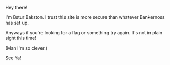 Hey there!

I'm Bstur Bakston. I trust this site is more secure than whatever Bankernoss has set up. 

Anyways if you're looking for a flag or something try again. It's not in plain sight this time!

(Man I'm so clever.)

See Ya!
